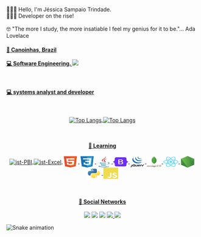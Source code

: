 👩🏻‍💻 Hello, I'm Jéssica Sampaio Trindade.<br/>
👩🏻‍💻 Developer on the rise!<br /><br />
🤓 "The more I study, the more insatiable I feel my genius for it to be."... Ada Lovelace
<div align="center">
  <a href="https://github.com/jessicasampaio">
   
   <h4 align='left'>
    📍 Canoinhas, Brazil <br /><br />
    💻 Software Engineering.
     <img src="https://img.shields.io/badge/status-loading...-red" /> <br /><br />
    <br /><br />
    💻 systems analyst and developer
    </h4>
    
<br />
    
  <img align="center" 
    src="https://github-readme-stats.vercel.app/api?username=JessicaTrindade&theme=radical&show_icons=true&count_private=true?&include_all_commits=true"
    alt="Top Langs" height="165" />
  <img align="center"
    src="https://github-readme-stats.vercel.app/api/top-langs/?username=je&layout=compact&theme=radical"
    alt="Top Langs" height="165" />
  </div>
  <div style="display: inline_block"><br>
  
 <h4 align="center"> 🧠 Learning </h4>
  <p align="center">
  <img align="center" alt="jst-PBI" height="30" width="30" src="https://images.squarespace-cdn.com/content/v1/5770fb98bebafbef665cb19a/1541071878995-8JG7GYK13BSX5SLKZ1NK/Microsoft+Power+BI">
  <img align="center" alt="jst-Excel" height="30" width="30" src="https://www.easyflix.com.br/metodo/imagemcursos/42.jpg">
  <img align="center" alt="jst-HTML" height="30" width="40" src="https://raw.githubusercontent.com/devicons/devicon/master/icons/html5/html5-original.svg">
  <img align="center" alt="jst-CSS" height="30" width="40" src="https://raw.githubusercontent.com/devicons/devicon/master/icons/css3/css3-original.svg">
  <img align="center" alt="jst-Java" height="30" width="40" src="https://raw.githubusercontent.com/devicons/devicon/master/icons/java/java-original.svg">
  <img align="center" alt="jst-bootstrap" height="30" width="40"   src="https://raw.githubusercontent.com/devicons/devicon/d00d0969292a6569d45b06d3f350f463a0107b0d/icons/bootstrap/bootstrap-plain.svg">
  <img align="center" alt="jst-jQUERY" height="30" width="40"       src="https://raw.githubusercontent.com/devicons/devicon/ac557d6ff33ff370a5db99f97aeab35ea5c67fbd/icons/jquery/jquery-original-wordmark.svg">
  <img align="center" alt="jst-MongoDb" height="30" width="40" src="https://raw.githubusercontent.com/devicons/devicon/c5378d6c2510ffa0b3e4475af95618a8048d6cf1/icons/mongodb/mongodb-original-wordmark.svg">
  <img align="center" alt="jst-React" height="30" width="40" src="https://raw.githubusercontent.com/devicons/devicon/c5378d6c2510ffa0b3e4475af95618a8048d6cf1/icons/react/react-original.svg">
   <img align="center" alt="jst-NodeJs" height="30" width="40" src="https://raw.githubusercontent.com/devicons/devicon/d00d0969292a6569d45b06d3f350f463a0107b0d/icons/nodejs/nodejs-original.svg">
 <img align="center" alt="jst-Python" height="30" width="40" src="https://raw.githubusercontent.com/devicons/devicon/master/icons/python/python-original.svg">
 <img align="center" alt="jst-Js" height="30" width="40" src="https://raw.githubusercontent.com/devicons/devicon/master/icons/javascript/javascript-plain.svg">
    </p>
</div>
 <br />
<div>
  <h4 align="center"> 📲 Social Networks </h4>
  <p align="center">
  <a href="https://instagram.com/jessica__sampaio" target="_blank"><img src="https://img.shields.io/badge/-Instagram-%23E4405F?style=for-the-badge&logo=instagram&logoColor=white" target="_blank"></a>
  <a href = "mailto:je.sampaio05@gmail.com"><img src="https://img.shields.io/badge/-Gmail-%23333?style=for-the-badge&logo=gmail&logoColor=white" target="_blank"></a>
  <a href="https://www.linkedin.com/in/jessicasampaiotrindade/" target="_blank"><img src="https://img.shields.io/badge/-LinkedIn-%230077B5?style=for-the-badge&logo=linkedin&logoColor=white" target="_blank"></a>
  <a href="https://support.discord.com/hc/en-us/profiles/1528323997001" target="_blank"><img src="https://img.shields.io/badge/Discord-7289DA?style=for-the-badge&logo=discord&logoColor=white" target="_blank">
  <a href = "https://open.spotify.com/user/22xcvbpc7y2fseshpotqisj7a"><img src="https://img.shields.io/badge/Spotify-1ED760?&style=for-the-badge&logo=spotify&logoColor=white" target="_blank"></a>
  
  ![Snake animation](https://github.com/JessicaSampaio/JessicaSampaio/blob/output/github-contribution-grid-snake.svg)
 
 </div>
